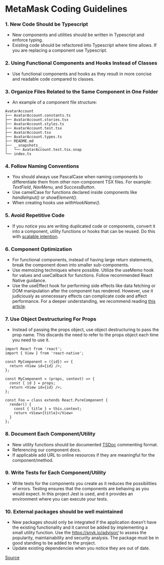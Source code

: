 # MetaMask Coding Guidelines

### 1. New Code Should be Typescript
- New components and utilities should be written in Typescript and enforce typing.
- Existing code should be refactored into Typescript where time allows. If you are replacing a component use Typescript.

### 2. Using Functional Components and Hooks Instead of Classes
- Use functional components and hooks as they result in more concise and readable code compared to classes.

### 3. Organize Files Related to the Same Component in One Folder
- An example of a component file structure:

```.tsx
AvatarAccount
├── AvatarAccount.constants.ts
├── AvatarAccount.stories.tsx
├── AvatarAccount.styles.ts
├── AvatarAccount.test.tsx
├── AvatarAccount.tsx
├── AvatarAccount.types.ts
├── README.md
├── __snapshots__
│   └── AvatarAccount.test.tsx.snap
└── index.ts
```

### 4. Follow Naming Conventions
- You should always use PascalCase when naming components to differentiate them from other non-component TSX files. For example: *TextField*, *NavMenu*, and *SuccessButton*.
- Use camelCase for functions declared inside components like *handleInput()* or *showElement()*.
- When creating hooks use *withHookName()*.

### 5. Avoid Repetitive Code
- If you notice you are writing duplicated code or components, convert it into a component, utility functions or hooks that can be reused. Do this with [scalable intention](https://sandimetz.com/blog/2016/1/20/the-wrong-abstraction).

### 6. Component Optimization
- For functional components, instead of having large return statements, break the component down into smaller sub-components.
- Use memoizing techniques where possible. Utilize the useMemo hook for values and useCallback for functions. Follow recommended React Native guidance.
- Use the useEffect hook for performing side effects like data fetching or DOM manipulation after the component has rendered. However, use it judiciously as unnecessary effects can complicate code and affect performance. For a deeper understanding, we recommend reading [this article](https://react.dev/learn/you-might-not-need-an-effect).

### 7. Use Object Destructuring For Props
- Instead of passing the props object, use object destructuring to pass the prop name. This discards the need to refer to the props object each time you need to use it.

```tsx
import React from 'react';
import { View } from 'react-native';

const MyComponent = ({id}) => {
  return <View id={id} />;
};

const MyComponent = (props, context) => {
  const { id } = props;
  return <View id={id} />;
};

const Foo = class extends React.PureComponent {
  render() {
    const { title } = this.context;
    return <View>{title}</View>
  }
};

```

### 8. Document Each Component/Utility
- New utility functions should be documented [TSDoc](https://tsdoc.org) commenting format.
- Referencing our component docs.
- If applicable add URL to online resources if they are meaningful for the component/method.

### 9. Write Tests for Each Component/Utility
- Write tests for the components you create as it reduces the possibilities of errors. Testing ensures that the components are behaving as you would expect. In this project Jest is used, and it provides an environment where you can execute your tests.

### 10. External packages should be well maintained
- New packages should only be integrated if the application doesn’t have the existing functionality and it cannot be added by implementing a small utility function. Use the https://snyk.io/advisor/ to assess the popularity, maintainability and security analysis. The package must be in good standing to be added to the project.
- Update existing dependencies when you notice they are out of date.

[Source](https://www.makeuseof.com/must-follow-react-practices/)
